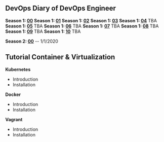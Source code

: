 **DevOps Diary of  DevOps Engineer**
--
**Season 1: [00](#)**
**Season 1: [01](#)**
**Season 1: [02](#)**
**Season 1: [03](#)**
**Season 1: [04](#)** TBA
**Season 1: [05](#)** TBA
**Season 1: [06](#)** TBA
**Season 1: [07](#)** TBA
**Season 1: [08](#)** TBA
**Season 1: [09](#)** TBA
**Season 1: [10](#)** TBA

**Season 2: [00](#)** -- 1/1/2020

**Tutorial Container & Virtualization**
--
**Kubernetes**
 - Introduction
 - Installation
 
**Docker**
 - Introduction
 - Installation

**Vagrant**
- Introduction
- Installation


